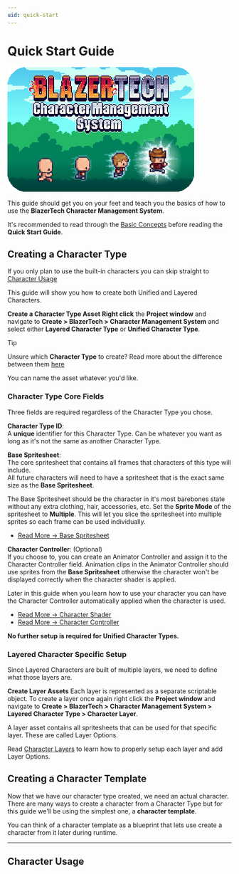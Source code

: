 ```yaml
---
uid: quick-start
---
```


# Quick Start Guide

![Logo](/images/blazertech-character-management-system-cover-iamge.png)

This guide should get you on your feet and teach you the basics of how to use the **BlazerTech Character Management System**.

It's recommended to read through the [Basic Concepts](xref:basic-concepts) before reading the **Quick Start Guide**.

## Creating a Character Type

If you only plan to use the built-in characters you can skip straight to [Character Usage](#character-usage)

<!-- This guide will assume you want to use Layered Characters (Characters built of multiple parts layered on top of each other). -->
This guide will show you how to create both Unified and Layered Characters.

**Create a Character Type Asset**
**Right click** the **Project window** and navigate to **Create > BlazerTech > Character Management System** and select either **Layered Character Type** or **Unified Character Type**.

> [!TIP]
> Unsure which **Character Type** to create? Read more about the difference between them [here](xref:character-types#character-type-variants)

You can name the asset whatever you'd like.

### Character Type Core Fields

Three fields are required regardless of the Character Type you chose.

**Character Type ID**:  
A **unique** identifier for this Character Type. Can be whatever you want as long as it's not the same as another Character Type.


**Base Spritesheet**:  
The core spritesheet that contains all frames that characters of this type will include.  
All future characters will need to have a spritesheet that is the exact same size as the **Base Spritesheet**.  

The Base Spritesheet should be the character in it's most barebones state without any extra clothing, hair, accessories, etc.
Set the **Sprite Mode** of the spritesheet to **Multiple**. This will let you slice the spritesheet into multiple sprites so each frame can be used individually.

- [Read More → Base Spritesheet](xref:character-type-core#base-spritesheet)  

**Character Controller**: (Optional)  
If you choose to, you can create an Animator Controller and assign it to the Character Controller field. Animation clips in the Animator Controller should use sprites from the **Base Spritesheet** otherwise the character won't be displayed correctly when the character shader is applied.  

Later in this guide when you learn how to use your character you can have the Character Controller automatically applied when the character is used.

- [Read More → Character Shader](xref:character-usage#the-character-shader)  
- [Read More → Character Controller](xref:character-type-core#character-controller)  

**No further setup is required for Unified Character Types.**

### Layered Character Specific Setup

Since Layered Characters are built of multiple layers, we need to define what those layers are.

**Create Layer Assets**
Each layer is represented as a separate scriptable object.
To create a layer once again right click the **Project window** and navigate to **Create > BlazerTech > Character Management System > Layered Character Type > Character Layer**.  

A layer asset contains all spritesheets that can be used for that specific layer. These are called Layer Options.

Read [Character Layers](xref:character-layers) to learn how to properly setup each layer and add Layer Options.


## Creating a Character Template  

Now that we have our character type created, we need an actual character.  
There are many ways to create a character from a Character Type but for this guide we'll be using the simplest one, a **character template**.  

You can think of a character template as a blueprint that lets use create a character from it later during runtime.

---

## Character Usage